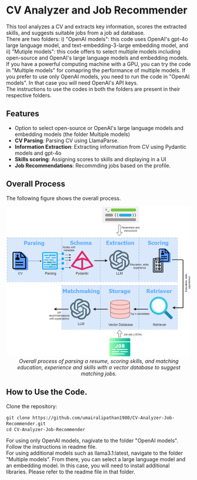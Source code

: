 # CV Analyzer and Job Recommender

This tool analyzes a CV and extracts key information, scores the extracted skills, and suggests suitable jobs from a job ad database.  
There are two folders: i) "OpenAI models": this code uses OpenAI's gpt-4o large language model, and text-embedding-3-large embedding model, and ii) "Mutiple models": this code offers to select multiple models including open-source and OpenAI's large language models and embedding models.  
If you have a powerful computing machine with a GPU, you can try the code in "Multiple models" for comapring the performance of multiple models. If you prefer to use only OpenAI models, you need to run the code in "OpenAI models". In that case you will need OpenAI's API keys.  
The instructions to use the codes in both the folders are present in their respective folders. 

## Features
- Option to select open-source or OpenAI's large language models and embedding models (the folder Multiple models) 
- **CV Parsing**: Parsing CV using LlamaParse.
- **Information Extraction**: Extracting information from CV using Pydantic models and gpt-4o
- **Skills scoring**: Assigning scores to skills and displaying in a UI
- **Job Recommendations**: Recommding jobs based on the profile.

## Overall Process
The following figure shows the overall process. 

<p align="center">
  <img src="images/image.png" alt="My Figure" width="500">
  <br>
  <em>Overall process of parsing a resume, scoring skills, and matching education, experience and skills with a vector database to suggest matching jobs.</em>
</p>


## How to Use the Code.

Clone the repository:
   ```
   git clone https://github.com/umairalipathan1980/CV-Analyzer-Job-Recommender.git
   cd CV-Analyzer-Job-Recommender
   ```

For using only OpenAI models, nagivate to the folder "OpenAI models". Follow the instructions in readme file.  
For using additional models such as llama3.1:latest, navigate to the folder "Multiple models". From there, you can select a large language model and an embedding model. In this case, you will need to install additional libraries. Please refer to the readme file in that folder.




